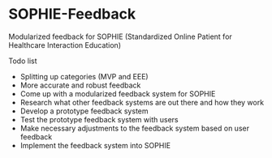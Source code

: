 # SOPHIE-Feedback
Modularized feedback for SOPHIE (Standardized Online Patient for Healthcare Interaction Education)

Todo list
- Splitting up categories (MVP and EEE)
- More accurate and robust feedback
- Come up with a modularized feedback system for SOPHIE
- Research what other feedback systems are out there and how they work
- Develop a prototype feedback system
- Test the prototype feedback system with users
- Make necessary adjustments to the feedback system based on user feedback
- Implement the feedback system into SOPHIE
